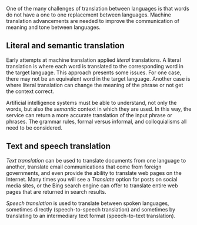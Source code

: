 One of the many challenges of translation between languages is that words do not have a one to one replacement between languages. Machine translation advancements are needed to improve the communication of meaning and tone between languages.

## Literal and semantic translation

Early attempts at machine translation applied *literal* translations. A literal translation is where each word is translated to the corresponding word in the target language.  This approach presents some issues. For one case, there may not be an equivalent word in the target language. Another case is where literal translation can change the meaning of the phrase or not get the context correct.

Artificial intelligence systems must be able to understand, not only the words, but also the *semantic* context in which they are used.  In this way, the service can return a more accurate translation of the input phrase or phrases. The grammar rules, formal versus informal, and colloquialisms all need to be considered.

## Text and speech translation

*Text translation* can be used to translate documents from one language to another, translate email communications that come from foreign governments, and even provide the ability to translate web pages on the Internet. Many times you will see a *Translate* option for posts on social media sites, or the Bing search engine can offer to translate entire web pages that are returned in search results.

*Speech translation* is used to translate between spoken languages, sometimes directly (speech-to-speech translation) and sometimes by translating to an intermediary text format (speech-to-text translation).
